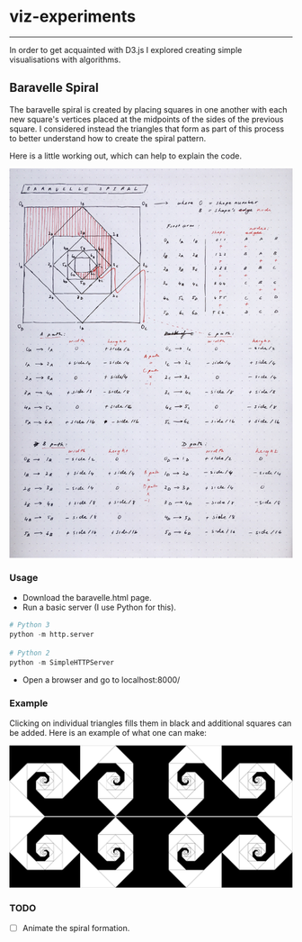 # viz-experiments
---
In order to get acquainted with D3.js I explored creating simple visualisations with algorithms.

## Baravelle Spiral

The baravelle spiral is created by placing squares in one another with each new square's vertices placed at the midpoints of the sides of the previous square. I considered instead the triangles that form as part of this process to better understand how to create the spiral pattern.

Here is a little working out, which can help to explain the code.

![Image: Algo planning](/baravelle-spiral/baravelle_planning.jpg?raw=true "Getting to grips")

### Usage

* Download the baravelle.html page.
* Run a basic server (I  use Python for this).
  
```Python
# Python 3
python -m http.server

# Python 2
python -m SimpleHTTPServer
```
* Open a browser and go to localhost:8000/  

### Example

Clicking on individual triangles fills them in black and additional squares can be added. Here is an example of what one can make:

![Image: Algo planning](/baravelle-spiral/example.png?raw=true "Shape created")

### TODO  
- [ ] Animate the spiral formation.